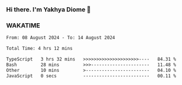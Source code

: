 ### Hi there. I'm Yakhya Diome 👋

### WAKATIME
<!--START_SECTION:waka-->

```txt
From: 08 August 2024 - To: 14 August 2024

Total Time: 4 hrs 12 mins

TypeScript   3 hrs 32 mins   >>>>>>>>>>>>>>>>>>>>>----   84.31 %
Bash         28 mins         >>>----------------------   11.48 %
Other        10 mins         >------------------------   04.10 %
JavaScript   0 secs          -------------------------   00.11 %
```

<!--END_SECTION:waka-->

